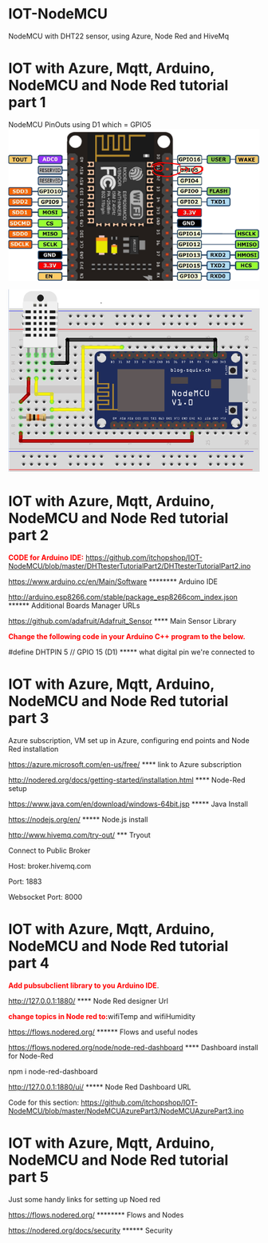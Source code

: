 # IOT-NodeMCU
NodeMCU with DHT22 sensor, using Azure, Node Red and HiveMq

# IOT with Azure, Mqtt, Arduino, NodeMCU and Node Red tutorial part 1

NodeMCU PinOuts using D1 which = GPIO5
![Screenshot](NodeMCUPinOut.PNG)

![Screenshot](NodeMCUDHT22Fritz.PNG)


# IOT with Azure, Mqtt, Arduino, NodeMCU and Node Red tutorial part 2

<b style='color:red'>CODE for Arduino IDE:</b>
https://github.com/itchopshop/IOT-NodeMCU/blob/master/DHTtesterTutorialPart2/DHTtesterTutorialPart2.ino

https://www.arduino.cc/en/Main/Software ******** Arduino IDE

http://arduino.esp8266.com/stable/package_esp8266com_index.json ****** Additional Boards Manager URLs

https://github.com/adafruit/Adafruit_Sensor **** Main Sensor Library

<b style='color:red'>Change the following code in your Arduino C++ program to the below.</b>

#define DHTPIN 5  // GPIO 15 (D1) ***** what digital pin we're connected to


# IOT with Azure, Mqtt, Arduino, NodeMCU and Node Red tutorial part 3

Azure subscription, VM set up in Azure, configuring end points and Node Red installation

https://azure.microsoft.com/en-us/free/ **** link to Azure subscription

http://nodered.org/docs/getting-started/installation.html **** Node-Red setup

https://www.java.com/en/download/windows-64bit.jsp ***** Java Install

https://nodejs.org/en/ ***** Node.js install

http://www.hivemq.com/try-out/ *** Tryout

Connect to Public Broker

Host: broker.hivemq.com

Port: 1883

Websocket Port: 8000


# IOT with Azure, Mqtt, Arduino, NodeMCU and Node Red tutorial part 4

<b style='color:red'>Add pubsubclient library to you Arduino IDE</b>.

http://127.0.0.1:1880/ **** Node Red designer Url

<b style='color:red'>change topics in Node red to:</b>wifiTemp and wifiHumidity

https://flows.nodered.org/ ****** Flows and useful nodes

https://flows.nodered.org/node/node-red-dashboard  **** Dashboard install for Node-Red

npm i node-red-dashboard

http://127.0.0.1:1880/ui/ ***** Node Red Dashboard URL

Code for this section: https://github.com/itchopshop/IOT-NodeMCU/blob/master/NodeMCUAzurePart3/NodeMCUAzurePart3.ino

# IOT with Azure, Mqtt, Arduino, NodeMCU and Node Red tutorial part 5

Just some handy links for setting up Noed red

https://flows.nodered.org/ ******** Flows and Nodes

https://nodered.org/docs/security ****** Security
